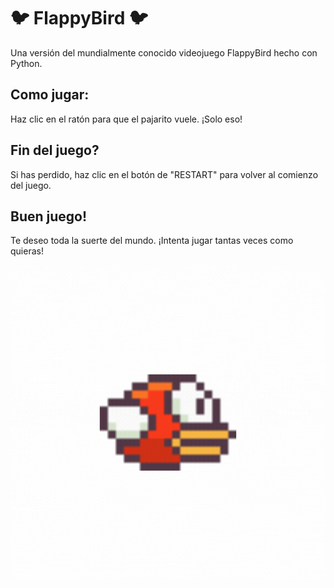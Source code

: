 # 🐦 FlappyBird 🐦

Una versión del mundialmente conocido videojuego FlappyBird hecho con Python.

## Como jugar:

Haz clic en el ratón para que el pajarito vuele. ¡Solo eso!

## Fin del juego?

Si has perdido, haz clic en el botón de "RESTART" para volver al comienzo del juego.

## Buen juego!

Te deseo toda la suerte del mundo. ¡Intenta jugar tantas veces como quieras!

<p align="center">
  <img src="img/gif/pajarito.gif" alt="GIF" width="700px" />
</p>